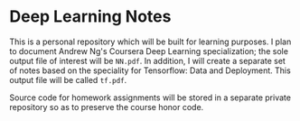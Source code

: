 # Deep Learning Notes
This is a personal repository which will be built for learning purposes.
I plan to document Andrew Ng's Coursera Deep Learning specialization; the sole output file of interest will be `NN.pdf`. In addition, I will create a separate set of notes based on the speciality for Tensorflow: Data and Deployment. This output file will be called `tf.pdf`.

Source code for homework assignments will be stored in a separate private repository so as to preserve the course honor code.
